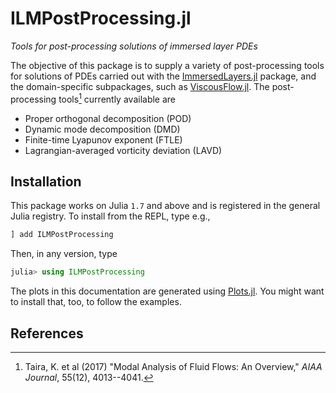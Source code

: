 # ILMPostProcessing.jl

*Tools for post-processing solutions of immersed layer PDEs*

The objective of this package is to supply a variety of post-processing tools for
solutions of PDEs carried out with the [ImmersedLayers.jl](https://github.com/JuliaIBPM/ImmersedLayers.jl) package, and the domain-specific subpackages, such as [ViscousFlow.jl](https://github.com/JuliaIBPM/ViscousFlow.jl). The post-processing tools[^1] currently available
are
* Proper orthogonal decomposition (POD)
* Dynamic mode decomposition (DMD)
* Finite-time Lyapunov exponent (FTLE)
* Lagrangian-averaged vorticity deviation (LAVD)

## Installation

This package works on Julia `1.7` and above and is registered in the general Julia registry. To install from the REPL, type
e.g.,
```julia
] add ILMPostProcessing
```

Then, in any version, type
```julia
julia> using ILMPostProcessing
```

The plots in this documentation are generated using [Plots.jl](http://docs.juliaplots.org/latest/).
You might want to install that, too, to follow the examples.

## References

[^1]: Taira, K. et al (2017) "Modal Analysis of Fluid Flows: An Overview," *AIAA Journal*, 55(12), 4013--4041.
